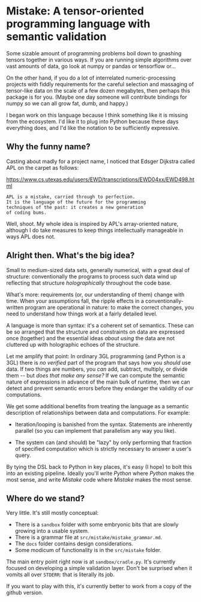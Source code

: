 # Mistake: A tensor-oriented programming language with semantic validation

Some sizable amount of programming problems boil down to gnashing tensors
together in various ways. If you are running simple algorithms over vast
amounts of data, go look at numpy or pandas or tensorflow or...

On the other hand, if you do a lot of interrelated numeric-processing projects
with fiddly requirements for the careful selection and massaging of tensor-like
data on the scale of a few dozen megabytes, then perhaps this package is for you.
(Maybe one day someone will contribute bindings for numpy so we can all grow fat,
dumb, and happy.)

I began work on this language because I think something like it is missing from
the ecosystem. I'd like it to plug into Python because these days everything does,
and I'd like the notation to be sufficiently expressive.

## Why the funny name?

Casting about madly for a project name, I noticed that Edsger Dijkstra called APL
on the carpet as follows:

https://www.cs.utexas.edu/users/EWD/transcriptions/EWD04xx/EWD498.html

    APL is a mistake, carried through to perfection.
    It is the language of the future for the programming
    techniques of the past: it creates a new generation
    of coding bums.

Well, shoot. My whole idea is inspired by APL's array-oriented nature, although
I do take measures to keep things intellectually manageable in ways APL does not.

## Alright then. What's the big idea?

Small to medium-sized data sets, generally numerical, with a great deal of
structure: conventionally the programs to process such data wind up reflecting
that structure *holographically* throughout the code base.

What's more: requirements (or, our understanding of them) change with time.
When your assumptions fall, the ripple effects in a conventionally-written
program are operational in nature: to make the correct changes, you need to
understand how things work at a fairly detailed level.

A language is more than syntax: it's a coherent set of semantics. These can be
so arranged that the structure and constraints on data are expressed once (together)
and the essential ideas *about using* the data are not cluttered up with
holographic echoes of the structure.

Let me amplify that point: In ordinary 3GL programming (and Python is a 3GL) there
is *no verified* part of the program that says how you *should* use data. If two
things are numbers, you *can* add, subtract, multiply, or divide them --
but *does that make any sense?* If we can compute the semantic nature of
expressions in advance of the main bulk of runtime, then we can detect and
prevent semantic errors before they endanger the validity of our computations.

We get some additional benefits from treating the language as a semantic description
of relationships between data and computations. For example:

* Iteration/looping is banished from the syntax. Statements are inherently
  parallel (so you can implement that parallelism any way you like).

* The system can (and should) be "lazy" by only performing that fraction of
  specified computation which is strictly necessary to answer a user's query.

By tying the DSL back to Python in key places, it's easy (I hope) to bolt this
into an existing pipeline. Ideally you'll write *Python* where *Python*  makes
the most sense, and write *Mistake* code where *Mistake* makes the most sense.

## Where do we stand?

Very little. It's still mostly conceptual:

* There is a `sandbox` folder with some embryonic bits that
  are slowly growing into a usable system.
* There is a grammar file at `src/mistake/mistake_grammar.md`.
* The `docs` folder contains design considerations.
* Some modicum of functionality is in the `src/mistake` folder.

The main entry point right now is at `sandbox/cradle.py`. It's currently
focused on developing a simple validation layer. Don't be surprised when
it vomits all over `STDERR`: that is literally its job.

If you want to play with this, it's currently better to
work from a copy of the github version.
